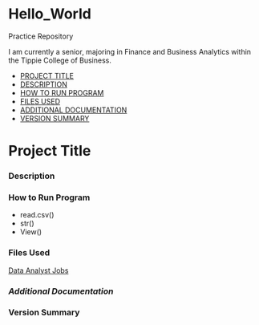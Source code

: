 # Hello_World
Practice Repository

I am currently a senior, majoring in Finance and Business Analytics within the Tippie College of Business.


- [PROJECT TITLE](#Project-Title)
- [DESCRIPTION](#Description)
- [HOW TO RUN PROGRAM](#How-to-run-program)
- [FILES USED](#Files-used)
- [ADDITIONAL DOCUMENTATION](#Additional-documentation)
- [VERSION SUMMARY](#Version-summary)



# **Project Title**
### Description
### How to Run Program

- read.csv()
- str()
- View()


### Files Used
[Data Analyst Jobs](https://www.kaggle.com/kaanboke/plotly-data-analyst-jobs)
### *Additional Documentation*
### Version Summary
